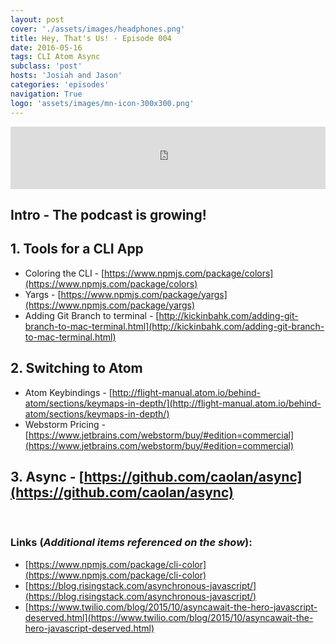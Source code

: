 ```yaml
---
layout: post
cover: './assets/images/headphones.png'
title: Hey, That's Us! - Episode 004
date: 2016-05-16
tags: CLI Atom Async
subclass: 'post'
hosts: 'Josiah and Jason'
categories: 'episodes'
navigation: True
logo: 'assets/images/mn-icon-300x300.png'
---
```

<iframe src="https://www.podbean.com/media/player/v5krh-5f4093?from=yiiadmin&skin=2&download=0&share=1&fonts=Helvetica&auto=0" height="100" width="100%" frameborder="0" scrolling="no" data-name="pb-iframe-player"></iframe>
<br>

## Intro - The podcast is growing!


## 1. Tools for a CLI App
  - Coloring the CLI - [https://www.npmjs.com/package/colors](https://www.npmjs.com/package/colors)
  - Yargs - [https://www.npmjs.com/package/yargs](https://www.npmjs.com/package/yargs)
  - Adding Git Branch to terminal - [http://kickinbahk.com/adding-git-branch-to-mac-terminal.html](http://kickinbahk.com/adding-git-branch-to-mac-terminal.html)

## 2. Switching to Atom
  - Atom Keybindings - [http://flight-manual.atom.io/behind-atom/sections/keymaps-in-depth/](http://flight-manual.atom.io/behind-atom/sections/keymaps-in-depth/)
  - Webstorm Pricing - [https://www.jetbrains.com/webstorm/buy/#edition=commercial](https://www.jetbrains.com/webstorm/buy/#edition=commercial)

## 3. Async - [https://github.com/caolan/async](https://github.com/caolan/async)

<br>

### Links (_Additional items referenced on the show_):
- [https://www.npmjs.com/package/cli-color](https://www.npmjs.com/package/cli-color)
- [https://blog.risingstack.com/asynchronous-javascript/](https://blog.risingstack.com/asynchronous-javascript/)
- [https://www.twilio.com/blog/2015/10/asyncawait-the-hero-javascript-deserved.html](https://www.twilio.com/blog/2015/10/asyncawait-the-hero-javascript-deserved.html)
